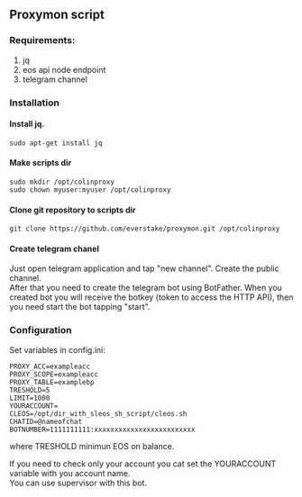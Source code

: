 ## Proxymon script  

### Requirements:  
1. jq 
2. eos api node endpoint
3. telegram channel

### Installation
#### Install jq.  
```
sudo apt-get install jq  
```
#### Make scripts dir  
```
sudo mkdir /opt/colinproxy  
sudo chown myuser:myuser /opt/colinproxy  
```
#### Clone git repository to scripts dir  
```
git clone https://github.com/everstake/proxymon.git /opt/colinproxy  
```
#### Create telegram chanel
Just open telegram application and tap "new channel". Create the public channel.  
After that you need to create the telegram bot using BotFather. When you created bot you will receive the botkey (token to access the HTTP API), then you need start the bot tapping "start".  

### Configuration  
Set variables in config.ini:

```
PROXY_ACC=exampleacc
PROXY_SCOPE=exampleacc
PROXY_TABLE=examplebp
TRESHOLD=5
LIMIT=1000
YOURACCOUNT=
CLEOS=/opt/dir_with_sleos_sh_script/cleos.sh
CHATID=@nameofchat
BOTNUMBER=1111111111:xxxxxxxxxxxxxxxxxxxxxxxxx
```

where TRESHOLD minimun EOS on balance.

If you need to check only your account you cat set the YOURACCOUNT variable with you account name.  
You can use supervisor with this bot.  
